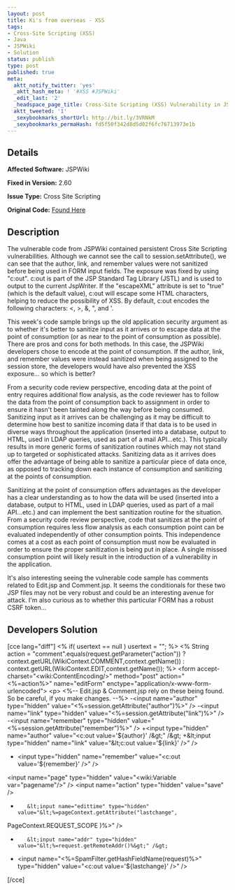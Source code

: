 ```yaml
---
layout: post
title: Ki's from overseas - XSS
tags:
- Cross-Site Scripting (XSS)
- Java
- JSPWiki
- Solution
status: publish
type: post
published: true
meta:
  aktt_notify_twitter: 'yes'
  _aktt_hash_meta: ! '#XSS #JSPWiki'
  _edit_last: '2'
  _headspace_page_title: Cross-Site Scripting (XSS) Vulnerability in JSPWiki
  aktt_tweeted: '1'
  _sexybookmarks_shortUrl: http://bit.ly/3VRNkM
  _sexybookmarks_permaHash: fd5f50f342d8d5d02f6fc76713973e1b
---
```

## Details
__Affected Software:__ JSPWiki

__Fixed in Version:__  2.60

__Issue Type:__ Cross Site Scripting

__Original Code:__ [Found Here](/2009/11/vulnerable-code-keys-from-oversea/)

## Description
The vulnerable code from JSPWiki contained persistent Cross Site Scripting vulnerabilities. Although we cannot see the call to session.setAttribute(), we can see that the author, link, and remember values were not sanitized before being used in FORM input fields. The exposure was fixed by using "c:out". c:out is part of the JSP Standard Tag Library (JSTL) and is used to output to the current JspWriter. If the "escapeXML" attribute is set to "true" (which is the default value), c:out will escape some HTML characters, helping to reduce the possibility of XSS. By default, c:out encodes the following characters: <, >, &, ", and '.

This week's code sample brings up the old application security argument as to whether it's better to sanitize input as it arrives or to escape data at the point of consumption (or as near to the point of consumption as possible). There are pros and cons for both methods. In this case, the JSPWiki developers chose to encode at the point of consumption. If the author, link, and remember values were instead sanitized when being assigned to the session store, the developers would have also prevented the XSS exposure... so which is better?

From a security code review perspective, encoding data at the point of entry requires additional flow analysis, as the code reviewer has to follow the data from the point of consumption back to assignment in order to ensure it hasn't been tainted along the way before being consumed. Sanitizing input as it arrives can be challenging as it may be difficult to determine how best to sanitize incoming data if that data is to be used in diverse ways throughout the application (inserted into a database, output to HTML, used in LDAP queries, used as part of a mail API...etc.). This typically results in more generic forms of sanitization routines which may not stand up to targeted or sophisticated attacks. Sanitizing data as it arrives does offer the advantage of being able to sanitize a particular piece of data once, as opposed to tracking down each instance of consumption and sanitizing at the points of consumption.

Sanitizing at the point of consumption offers advantages as the developer has a clear understanding as to how the data will be used (inserted into a database, output to HTML, used in LDAP queries, used as part of a mail API...etc.) and can implement the best sanitization routine for the situation. From a security code review perspective, code that sanitizes at the point of consumption requires less flow analysis as each consumption point can be evaluated independently of other consumption points. This independence comes at a cost as each point of consumption must now be evaluated in order to ensure the proper sanitization is being put in place. A single missed consumption point will likely result in the introduction of a vulnerability in the application.

It's also interesting seeing the vulnerable code sample has comments related to Edit.jsp and Comment.jsp. It seems the conditionals for these two JSP files may not be very robust and could be an interesting avenue for attack. I'm also curious as to whether this particular FORM has a robust CSRF token...
## Developers Solution
[cce lang="diff"]
&lt;% if( usertext == null ) usertext = ""; %&gt;
&lt;%
String action = "comment".equals(request.getParameter("action")) ?
context.getURL(WikiContext.COMMENT,context.getName()) :
context.getURL(WikiContext.EDIT,context.getName());
%&gt;
&lt;form accept-charset="&lt;wiki:ContentEncoding/&gt;" method="post"
action="&lt;%=action%&gt;"
name="editForm" enctype="application/x-www-form-urlencoded"&gt;
&lt;p&gt;
&lt;%-- Edit.jsp &amp; Comment.jsp rely on these being found. So be careful, if you make changes. --%&gt;
-&lt;input name="author" type="hidden" value="&lt;%=session.getAttribute("author")%&gt;" /&gt;
-&lt;input name="link" type="hidden" value="&lt;%=session.getAttribute("link")%&gt;" /&gt;
-&lt;input name="remember" type="hidden" value="&lt;%=session.getAttribute("remember")%&gt;" /&gt;
+&lt;input type="hidden" name="author" value="&lt;c:out value='${author}' /&gt;" /&gt;
+&lt;input type="hidden" name="link" value="&lt;c:out value='${link}' /&gt;" /&gt;
+    &lt;input type="hidden" name="remember" value="&lt;c:out value='${remember}' /&gt;" /&gt;

&lt;input name="page" type="hidden" value="&lt;wiki:Variable var="pagename"/&gt;" /&gt;
&lt;input name="action" type="hidden" value="save" /&gt;
-        &lt;input name="edittime" type="hidden" value="&lt;%=pageContext.getAttribute("lastchange",
PageContext.REQUEST_SCOPE )%&gt;" /&gt;
-        &lt;input name="addr" type="hidden" value="&lt;%=request.getRemoteAddr()%&gt;" /&gt;
+    &lt;input name="&lt;%=SpamFilter.getHashFieldName(request)%&gt;" type="hidden" value="&lt;c:out value='${lastchange}' /&gt;" /&gt;

[/cce]
